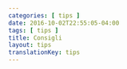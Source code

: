 ```yaml
---
categories: [ tips ]
date: 2016-10-02T22:55:05-04:00
tags: [ tips ]
title: Consigli
layout: tips
translationKey: tips
---
```

